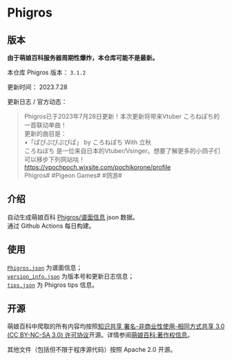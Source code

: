 # Phigros

## 版本

**由于萌娘百科服务器周期性爆炸，本仓库可能不是最新。**

本仓库 Phigros 版本： <!-- begin Phigros version --> `3.1.2` <!-- end Phigros version -->

更新时间： <!-- begin Phigros time --> 2023.7.28 <!-- end Phigros time -->

更新日志 / 官方动态：
<!-- begin Phigros log -->
> Phigros已于2023年7月28日更新！本次更新将带来Vtuber ころねぽち的一首联动单曲！  
> 更新的曲目是：  
> •「ぱぴぷぴぷぴぱ」 by ころねぽち With 立秋  
> ころねぽち  是一位来自日本的Vtuber/Vsinger。想要了解更多的小鸽子们可以移步下列网站咕！  
> https://vpochpoch.wixsite.com/pochikorone/profile  
> Phigros# #Pigeon Games# #鸽游#  
<!-- end Phigros log -->

## 介绍

自动生成萌娘百科 [Phigros/谱面信息](https://mzh.moegirl.org.cn/Phigros/谱面信息) json 数据。  
通过 Github Actions 每日构建。

## 使用

[`Phigros.json`](https://ssmzhn.github.io/Phigros/Phigros.json) 为谱面信息；  
[`version_info.json`](https://ssmzhn.github.io/Phigros/version_info.json) 为版本号和更新日志信息；  
[`tips.json`](https://ssmzhn.github.io/Phigros/tips.json) 为 Phigros tips 信息。

## 开源
萌娘百科中爬取的所有内容均按照[知识共享 署名-非商业性使用-相同方式共享 3.0 (CC BY-NC-SA 3.0) 许可协议](https://creativecommons.org/licenses/by-nc-sa/3.0/cn/)开源。详情参阅[萌娘百科:著作权信息](https://mzh.moegirl.org.cn/%E8%90%8C%E5%A8%98%E7%99%BE%E7%A7%91:%E8%91%97%E4%BD%9C%E6%9D%83%E4%BF%A1%E6%81%AF)。

其他文件（包括但不限于程序源代码）按照 Apache 2.0 开源。

